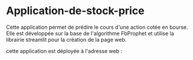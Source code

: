 # Application-de-stock-price

Cette application permet de prédire le cours d'une action cotée en bourse.
Elle est développée sur la base de l'algorithme FbProphet et utilise la librairie streamlit pour la création de la page web.

cette application est déployée à l'adresse web :  
